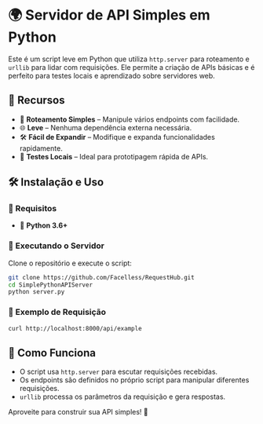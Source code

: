 # 🌍 Servidor de API Simples em Python

Este é um script leve em Python que utiliza `http.server` para roteamento e `urllib` para lidar com requisições. Ele permite a criação de APIs básicas e é perfeito para testes locais e aprendizado sobre servidores web.

## 📌 Recursos

- 🚀 **Roteamento Simples** – Manipule vários endpoints com facilidade.
- 🌐 **Leve** – Nenhuma dependência externa necessária.
- 🛠️ **Fácil de Expandir** – Modifique e expanda funcionalidades rapidamente.
- 🔄 **Testes Locais** – Ideal para prototipagem rápida de APIs.

## 🛠 Instalação e Uso

### 🔹 Requisitos

- 🐍 **Python 3.6+**

### 🚀 Executando o Servidor

Clone o repositório e execute o script:

```bash
git clone https://github.com/Facelless/RequestHub.git
cd SimplePythonAPIServer
python server.py
```

### 📝 Exemplo de Requisição

```bash
curl http://localhost:8000/api/example
```

## 📖 Como Funciona

- O script usa `http.server` para escutar requisições recebidas.
- Os endpoints são definidos no próprio script para manipular diferentes requisições.
- `urllib` processa os parâmetros da requisição e gera respostas.


Aproveite para construir sua API simples! 🚀

